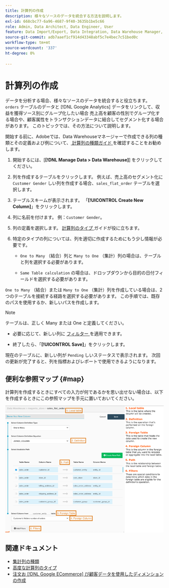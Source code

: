 ```yaml
---
title: 計算列の作成
description: 様々なソースのデータを統合する方法を説明します。
exl-id: 668cbc77-6a96-4687-9f40-3635b1be5c66
role: Admin, Data Architect, Data Engineer, User
feature: Data Import/Export, Data Integration, Data Warehouse Manager, Commerce Tables
source-git-commit: adb7aaef1cf914d43348abf5c7e4bec7c51bed0c
workflow-type: tm+mt
source-wordcount: '337'
ht-degree: 0%

---
```


# 計算列の作成

データを分析する場合、様々なソースのデータを統合すると役立ちます。 `orders` テーブルのデータと [!DNL Google Analytics] データをリンクして、収益を獲得ソース別にグループ化したい場合 売上高を顧客の性別でグループ化する場合や、顧客属性をトランザクションデータに結合してセグメント化する場合があります。 このトピックでは、その方法について説明します。

開始する前に、Adobeでは、Data Warehouseマネージャーで作成できる列の種類とその定義および例について、[ 計算列の種類ガイド ](../../data-analyst/data-warehouse-mgr/calc-column-types.md) を確認することをお勧めします。

1. 開始するには、[**[!DNL Manage Data > Data Warehouse]**] をクリックしてください。

1. 列を作成するテーブルをクリックします。 例えば、売上高のセグメント化に `Customer Gender` しい列を作成する場合、`sales_flat_order` テーブルを選択します。

1. テーブルスキームが表示されます。 「**[!UICONTROL Create New Column]**」をクリックします。

1. 列に名前を付けます。 例：`Customer Gender`。

1. 列の定義を選択します。 [ 計算列のタイプ ](../data-warehouse-mgr/calc-column-types.md) ガイドが役に立ちます。

1. 特定のタイプの列については、列を適切に作成するためにもう少し情報が必要です。

   * `One to Many` （結合）列と `Many to One` （集計）列の場合は、テーブルと列を選択する必要があります。

   * `Same Table calculation` の場合は、ドロップダウンから目的の日付フィールドを選択する必要があります。

`One to Many` （結合）または `Many to One` （集計）列を作成している場合は、2 つのテーブルを接続する経路を選択する必要があります。 この手順では、既存のパスを使用するか、新しいパスを作成します。

>[!NOTE]
>
>テーブルは、正しく Many または One と定義してください。

* 必要に応じて、新しい列に [ フィルター ](../../data-user/reports/ess-manage-data-filters.md) を適用できます。

* 終了したら、「**[!UICONTROL Save]**」をクリックします。

現在のテーブルに、新しい列が `Pending` しいステータスで表示されます。 次回の更新が完了すると、列を指標およびレポートで使用できるようになります。

## 便利な参照マップ {#map}

計算列を作成するときにすべての入力が何であるかを思い出せない場合は、以下を作成するときにこの参照マップを手元に置いておいてください。

![](../../assets/Calculated_Columns_Example.png)

## 関連ドキュメント

* [集計列の種類](../data-warehouse-mgr/calc-column-types.md)
* [高度な計算列のタイプ](../data-warehouse-mgr/adv-calc-columns.md)
* [注文お  [!DNL Google ECommerce]  び顧客データを使用したディメンションの作成](../data-warehouse-mgr/bldg-google-ecomm-dim.md)
